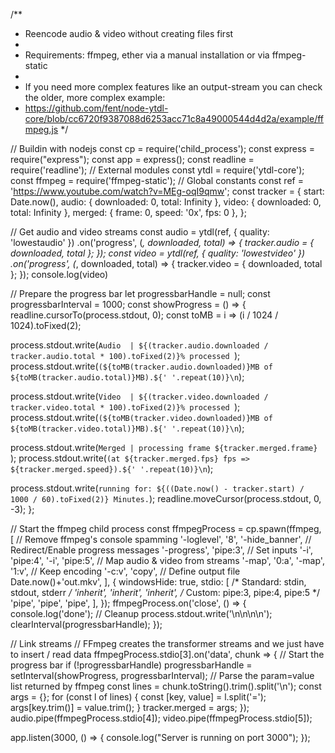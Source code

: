 /**
 * Reencode audio & video without creating files first
 *
 * Requirements: ffmpeg, ether via a manual installation or via ffmpeg-static
 *
 * If you need more complex features like an output-stream you can check the older, more complex example:
 * https://github.com/fent/node-ytdl-core/blob/cc6720f9387088d6253acc71c8a49000544d4d2a/example/ffmpeg.js
 */

// Buildin with nodejs
const cp = require('child_process');
const express = require("express");
const app = express();
const readline = require('readline');
// External modules
const ytdl = require('ytdl-core');
const ffmpeg = require('ffmpeg-static');
// Global constants
const ref = 'https://www.youtube.com/watch?v=MEg-oqI9qmw';
const tracker = {
  start: Date.now(),
  audio: { downloaded: 0, total: Infinity },
  video: { downloaded: 0, total: Infinity },
  merged: { frame: 0, speed: '0x', fps: 0 },
};

// Get audio and video streams
const audio = ytdl(ref, { quality: 'lowestaudio' })
  .on('progress', (_, downloaded, total) => {
    tracker.audio = { downloaded, total };
  });
const video = ytdl(ref, { quality: 'lowestvideo' })
  .on('progress', (_, downloaded, total) => {
    tracker.video = { downloaded, total };
  });
  console.log(video)

// Prepare the progress bar
let progressbarHandle = null;
const progressbarInterval = 1000;
const showProgress = () => {
  readline.cursorTo(process.stdout, 0);
  const toMB = i => (i / 1024 / 1024).toFixed(2);

  process.stdout.write(`Audio  | ${(tracker.audio.downloaded / tracker.audio.total * 100).toFixed(2)}% processed `);
  process.stdout.write(`(${toMB(tracker.audio.downloaded)}MB of ${toMB(tracker.audio.total)}MB).${' '.repeat(10)}\n`);

  process.stdout.write(`Video  | ${(tracker.video.downloaded / tracker.video.total * 100).toFixed(2)}% processed `);
  process.stdout.write(`(${toMB(tracker.video.downloaded)}MB of ${toMB(tracker.video.total)}MB).${' '.repeat(10)}\n`);

  process.stdout.write(`Merged | processing frame ${tracker.merged.frame} `);
  process.stdout.write(`(at ${tracker.merged.fps} fps => ${tracker.merged.speed}).${' '.repeat(10)}\n`);

  process.stdout.write(`running for: ${((Date.now() - tracker.start) / 1000 / 60).toFixed(2)} Minutes.`);
  readline.moveCursor(process.stdout, 0, -3);
};

// Start the ffmpeg child process
const ffmpegProcess = cp.spawn(ffmpeg, [
  // Remove ffmpeg's console spamming
  '-loglevel', '8', '-hide_banner',
  // Redirect/Enable progress messages
  '-progress', 'pipe:3',
  // Set inputs
  '-i', 'pipe:4',
  '-i', 'pipe:5',
  // Map audio & video from streams
  '-map', '0:a',
  '-map', '1:v',
  // Keep encoding
  '-c:v', 'copy',
  // Define output file
  Date.now()+'out.mkv',
], {
  windowsHide: true,
  stdio: [
    /* Standard: stdin, stdout, stderr */
    'inherit', 'inherit', 'inherit',
    /* Custom: pipe:3, pipe:4, pipe:5 */
    'pipe', 'pipe', 'pipe',
  ],
});
ffmpegProcess.on('close', () => {
  console.log('done');
  // Cleanup
  process.stdout.write('\n\n\n\n');
  clearInterval(progressbarHandle);
});

// Link streams
// FFmpeg creates the transformer streams and we just have to insert / read data
ffmpegProcess.stdio[3].on('data', chunk => {
  // Start the progress bar
  if (!progressbarHandle) progressbarHandle = setInterval(showProgress, progressbarInterval);
  // Parse the param=value list returned by ffmpeg
  const lines = chunk.toString().trim().split('\n');
  const args = {};
  for (const l of lines) {
    const [key, value] = l.split('=');
    args[key.trim()] = value.trim();
  }
  tracker.merged = args;
});
audio.pipe(ffmpegProcess.stdio[4]);
video.pipe(ffmpegProcess.stdio[5]);


app.listen(3000, () => {
  console.log("Server is running on port 3000");
}); 